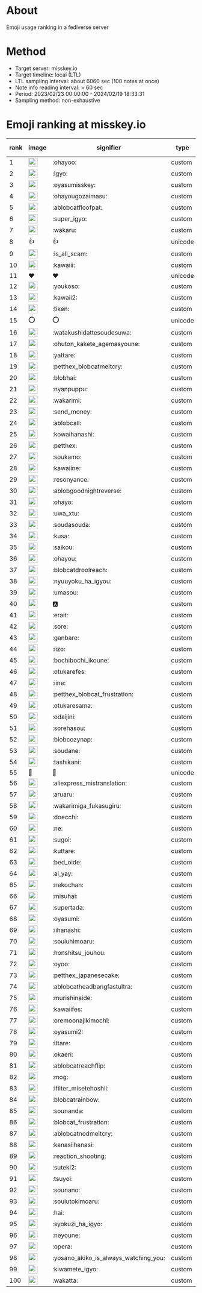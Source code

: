 # About
Emoji usage ranking in a fediverse server

# Method
- Target server: misskey.io
- Target timeline: local (LTL)
- LTL sampling interval: about 6060 sec (100 notes at once)
- Note info reading interval: > 60 sec
- Period: 2023/02/23 00:00:00 - 2024/02/19 18:33:31 
- Sampling method: non-exhaustive

# Emoji ranking at misskey.io

|rank|image|signifier|type|frequency score|
|----|----|----|----|----|
|1|<img height="24" src="https://misskey.io/emoji/ohayoo.webp">|:ohayoo:|custom|163567|
|2|<img height="24" src="https://misskey.io/emoji/igyo.webp">|:igyo:|custom|113836|
|3|<img height="24" src="https://misskey.io/emoji/oyasumisskey.webp">|:oyasumisskey:|custom|71260|
|4|<img height="24" src="https://misskey.io/emoji/ohayougozaimasu.webp">|:ohayougozaimasu:|custom|41121|
|5|<img height="24" src="https://misskey.io/emoji/ablobcatfloofpat.webp">|:ablobcatfloofpat:|custom|32941|
|6|<img height="24" src="https://misskey.io/emoji/super_igyo.webp">|:super_igyo:|custom|31806|
|7|<img height="24" src="https://misskey.io/emoji/wakaru.webp">|:wakaru:|custom|28906|
|8|👍|👍|unicode|24453|
|9|<img height="24" src="https://misskey.io/emoji/is_all_scam.webp">|:is_all_scam:|custom|23426|
|10|<img height="24" src="https://misskey.io/emoji/kawaiii.webp">|:kawaiii:|custom|21762|
|11|❤|❤|unicode|19558|
|12|<img height="24" src="https://misskey.io/emoji/youkoso.webp">|:youkoso:|custom|19547|
|13|<img height="24" src="https://misskey.io/emoji/kawaii2.webp">|:kawaii2:|custom|18592|
|14|<img height="24" src="https://misskey.io/emoji/tiken.webp">|:tiken:|custom|16962|
|15|⭕|⭕|unicode|16225|
|16|<img height="24" src="https://misskey.io/emoji/watakushidattesoudesuwa.webp">|:watakushidattesoudesuwa:|custom|16175|
|17|<img height="24" src="https://misskey.io/emoji/ohuton_kakete_agemasyoune.webp">|:ohuton_kakete_agemasyoune:|custom|15848|
|18|<img height="24" src="https://misskey.io/emoji/yattare.webp">|:yattare:|custom|15664|
|19|<img height="24" src="https://misskey.io/emoji/petthex_blobcatmeltcry.webp">|:petthex_blobcatmeltcry:|custom|15406|
|20|<img height="24" src="https://misskey.io/emoji/blobhai.webp">|:blobhai:|custom|14941|
|21|<img height="24" src="https://misskey.io/emoji/nyanpuppu.webp">|:nyanpuppu:|custom|14246|
|22|<img height="24" src="https://misskey.io/emoji/wakarimi.webp">|:wakarimi:|custom|14222|
|23|<img height="24" src="https://misskey.io/emoji/send_money.webp">|:send_money:|custom|13202|
|24|<img height="24" src="https://misskey.io/emoji/ablobcall.webp">|:ablobcall:|custom|12567|
|25|<img height="24" src="https://misskey.io/emoji/kowaihanashi.webp">|:kowaihanashi:|custom|12462|
|26|<img height="24" src="https://misskey.io/emoji/petthex.webp">|:petthex:|custom|12096|
|27|<img height="24" src="https://misskey.io/emoji/soukamo.webp">|:soukamo:|custom|11223|
|28|<img height="24" src="https://misskey.io/emoji/kawaiine.webp">|:kawaiine:|custom|11083|
|29|<img height="24" src="https://misskey.io/emoji/resonyance.webp">|:resonyance:|custom|10951|
|30|<img height="24" src="https://misskey.io/emoji/ablobgoodnightreverse.webp">|:ablobgoodnightreverse:|custom|10710|
|31|<img height="24" src="https://misskey.io/emoji/ohayo.webp">|:ohayo:|custom|10383|
|32|<img height="24" src="https://misskey.io/emoji/uwa_xtu.webp">|:uwa_xtu:|custom|10027|
|33|<img height="24" src="https://misskey.io/emoji/soudasouda.webp">|:soudasouda:|custom|9802|
|34|<img height="24" src="https://misskey.io/emoji/kusa.webp">|:kusa:|custom|9740|
|35|<img height="24" src="https://misskey.io/emoji/saikou.webp">|:saikou:|custom|9335|
|36|<img height="24" src="https://misskey.io/emoji/ohayou.webp">|:ohayou:|custom|9068|
|37|<img height="24" src="https://misskey.io/emoji/blobcatdroolreach.webp">|:blobcatdroolreach:|custom|8312|
|38|<img height="24" src="https://misskey.io/emoji/nyuuyoku_ha_igyou.webp">|:nyuuyoku_ha_igyou:|custom|8130|
|39|<img height="24" src="https://misskey.io/emoji/umasou.webp">|:umasou:|custom|7822|
|40|<img height="24" src="https://misskey.io/emoji/a.webp">|:a:|custom|7794|
|41|<img height="24" src="https://misskey.io/emoji/erait.webp">|:erait:|custom|7543|
|42|<img height="24" src="https://misskey.io/emoji/sore.webp">|:sore:|custom|7384|
|43|<img height="24" src="https://misskey.io/emoji/ganbare.webp">|:ganbare:|custom|7143|
|44|<img height="24" src="https://misskey.io/emoji/iizo.webp">|:iizo:|custom|7012|
|45|<img height="24" src="https://misskey.io/emoji/bochibochi_ikoune.webp">|:bochibochi_ikoune:|custom|7007|
|46|<img height="24" src="https://misskey.io/emoji/otukarefes.webp">|:otukarefes:|custom|6987|
|47|<img height="24" src="https://misskey.io/emoji/iine.webp">|:iine:|custom|6919|
|48|<img height="24" src="https://misskey.io/emoji/petthex_blobcat_frustration.webp">|:petthex_blobcat_frustration:|custom|6720|
|49|<img height="24" src="https://misskey.io/emoji/otukaresama.webp">|:otukaresama:|custom|6678|
|50|<img height="24" src="https://misskey.io/emoji/odaijini.webp">|:odaijini:|custom|6462|
|51|<img height="24" src="https://misskey.io/emoji/sorehasou.webp">|:sorehasou:|custom|6400|
|52|<img height="24" src="https://misskey.io/emoji/blobcozynap.webp">|:blobcozynap:|custom|6052|
|53|<img height="24" src="https://misskey.io/emoji/soudane.webp">|:soudane:|custom|5914|
|54|<img height="24" src="https://misskey.io/emoji/tashikani.webp">|:tashikani:|custom|5873|
|55|🎉|🎉|unicode|5554|
|56|<img height="24" src="https://misskey.io/emoji/aliexpress_mistranslation.webp">|:aliexpress_mistranslation:|custom|5451|
|57|<img height="24" src="https://misskey.io/emoji/aruaru.webp">|:aruaru:|custom|5406|
|58|<img height="24" src="https://misskey.io/emoji/wakarimiga_fukasugiru.webp">|:wakarimiga_fukasugiru:|custom|5377|
|59|<img height="24" src="https://misskey.io/emoji/doecchi.webp">|:doecchi:|custom|5345|
|60|<img height="24" src="https://misskey.io/emoji/ne.webp">|:ne:|custom|5282|
|61|<img height="24" src="https://misskey.io/emoji/sugoi.webp">|:sugoi:|custom|5215|
|62|<img height="24" src="https://misskey.io/emoji/kuttare.webp">|:kuttare:|custom|5175|
|63|<img height="24" src="https://misskey.io/emoji/bed_oide.webp">|:bed_oide:|custom|5081|
|64|<img height="24" src="https://misskey.io/emoji/ai_yay.webp">|:ai_yay:|custom|4951|
|65|<img height="24" src="https://misskey.io/emoji/nekochan.webp">|:nekochan:|custom|4917|
|66|<img height="24" src="https://misskey.io/emoji/misuhai.webp">|:misuhai:|custom|4844|
|67|<img height="24" src="https://misskey.io/emoji/supertada.webp">|:supertada:|custom|4807|
|68|<img height="24" src="https://misskey.io/emoji/oyasumi.webp">|:oyasumi:|custom|4784|
|69|<img height="24" src="https://misskey.io/emoji/iihanashi.webp">|:iihanashi:|custom|4769|
|70|<img height="24" src="https://misskey.io/emoji/souiuhimoaru.webp">|:souiuhimoaru:|custom|4709|
|71|<img height="24" src="https://misskey.io/emoji/honshitsu_jouhou.webp">|:honshitsu_jouhou:|custom|4626|
|72|<img height="24" src="https://misskey.io/emoji/oyoo.webp">|:oyoo:|custom|4564|
|73|<img height="24" src="https://misskey.io/emoji/petthex_japanesecake.webp">|:petthex_japanesecake:|custom|4546|
|74|<img height="24" src="https://misskey.io/emoji/ablobcatheadbangfastultra.webp">|:ablobcatheadbangfastultra:|custom|4502|
|75|<img height="24" src="https://misskey.io/emoji/murishinaide.webp">|:murishinaide:|custom|4497|
|76|<img height="24" src="https://misskey.io/emoji/kawaiifes.webp">|:kawaiifes:|custom|4320|
|77|<img height="24" src="https://misskey.io/emoji/oremoonajikimochi.webp">|:oremoonajikimochi:|custom|4200|
|78|<img height="24" src="https://misskey.io/emoji/oyasumi2.webp">|:oyasumi2:|custom|4057|
|79|<img height="24" src="https://misskey.io/emoji/ittare.webp">|:ittare:|custom|4043|
|80|<img height="24" src="https://misskey.io/emoji/okaeri.webp">|:okaeri:|custom|3982|
|81|<img height="24" src="https://misskey.io/emoji/ablobcatreachflip.webp">|:ablobcatreachflip:|custom|3908|
|82|<img height="24" src="https://misskey.io/emoji/mog.webp">|:mog:|custom|3849|
|83|<img height="24" src="https://misskey.io/emoji/ifilter_misetehoshii.webp">|:ifilter_misetehoshii:|custom|3789|
|84|<img height="24" src="https://misskey.io/emoji/blobcatrainbow.webp">|:blobcatrainbow:|custom|3773|
|85|<img height="24" src="https://misskey.io/emoji/sounanda.webp">|:sounanda:|custom|3702|
|86|<img height="24" src="https://misskey.io/emoji/blobcat_frustration.webp">|:blobcat_frustration:|custom|3627|
|87|<img height="24" src="https://misskey.io/emoji/ablobcatnodmeltcry.webp">|:ablobcatnodmeltcry:|custom|3597|
|88|<img height="24" src="https://misskey.io/emoji/kanasiihanasi.webp">|:kanasiihanasi:|custom|3585|
|89|<img height="24" src="https://misskey.io/emoji/reaction_shooting.webp">|:reaction_shooting:|custom|3571|
|90|<img height="24" src="https://misskey.io/emoji/suteki2.webp">|:suteki2:|custom|3508|
|91|<img height="24" src="https://misskey.io/emoji/tsuyoi.webp">|:tsuyoi:|custom|3404|
|92|<img height="24" src="https://misskey.io/emoji/sounano.webp">|:sounano:|custom|3397|
|93|<img height="24" src="https://misskey.io/emoji/souiutokimoaru.webp">|:souiutokimoaru:|custom|3374|
|94|<img height="24" src="https://misskey.io/emoji/hai.webp">|:hai:|custom|3371|
|95|<img height="24" src="https://misskey.io/emoji/syokuzi_ha_igyo.webp">|:syokuzi_ha_igyo:|custom|3358|
|96|<img height="24" src="https://misskey.io/emoji/neyoune.webp">|:neyoune:|custom|3336|
|97|<img height="24" src="https://misskey.io/emoji/opera.webp">|:opera:|custom|3209|
|98|<img height="24" src="https://misskey.io/emoji/yosano_akiko_is_always_watching_you.webp">|:yosano_akiko_is_always_watching_you:|custom|3194|
|99|<img height="24" src="https://misskey.io/emoji/kiwamete_igyo.webp">|:kiwamete_igyo:|custom|3080|
|100|<img height="24" src="https://misskey.io/emoji/wakatta.webp">|:wakatta:|custom|3073|
